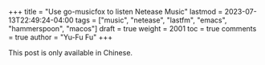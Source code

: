 +++
title = "Use go-musicfox to listen Netease Music"
lastmod = 2023-07-13T22:49:24-04:00
tags = ["music", "netease", "lastfm", "emacs", "hammerspoon", "macos"]
draft = true
weight = 2001
toc = true
comments = true
author = "Yu-Fu Fu"
+++

This post is only available in Chinese.
